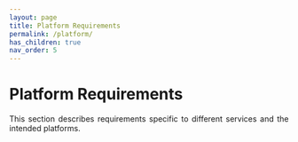 ```yaml
---
layout: page
title: Platform Requirements
permalink: /platform/
has_children: true
nav_order: 5
---
```


# Platform Requirements

<p align="justify">
This section describes requirements specific to different services and the intended platforms. 

</p>